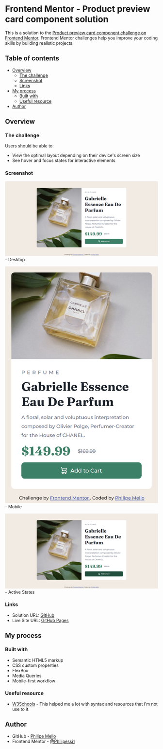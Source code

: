 # Frontend Mentor - Product preview card component solution

This is a solution to the [Product preview card component challenge on Frontend Mentor](https://www.frontendmentor.io/challenges/product-preview-card-component-GO7UmttRfa). Frontend Mentor challenges help you improve your coding skills by building realistic projects.

## Table of contents

- [Overview](#overview)
  - [The challenge](#the-challenge)
  - [Screenshot](#screenshot)
  - [Links](#links)
- [My process](#my-process)
  - [Built with](#built-with)
  - [Useful resource](#useful-resource)
- [Author](#author)


## Overview

### The challenge

Users should be able to:

- View the optimal layout depending on their device's screen size
- See hover and focus states for interactive elements

### Screenshot

![](./screenshots/screenshot-desktop.png) - Desktop

![](./screenshots/screenshot-mobile.png) - Mobile

![](./screenshots/screenshot-active-states.png) - Active States

### Links

- Solution URL: [GitHub](https://github.com/Philipessj1/Product-preview-card)
- Live Site URL: [GitHub Pages](https://philipessj1.github.io/Product-preview-card/)

## My process

### Built with

- Semantic HTML5 markup
- CSS custom properties
- FlexBox
- Media Queries
- Mobile-first workflow

### Useful resource

- [W3Schools](https://www.w3schools.com/) - This helped me a lot with syntax and resources that i'm not use to it.

## Author

- GitHub - [Philipe Mello](https://github.com/Philipessj1)
- Frontend Mentor - [@Philipessj1](https://www.frontendmentor.io/profile/Philipessj1)
